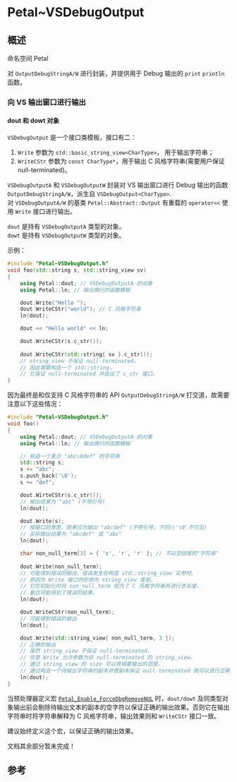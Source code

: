 # Petal~VSDebugOutput

## 概述

命名空间 Petal  

对 `OutputDebugStringA/W` 进行封装，并提供用于 Debug 输出的 `print` `println` 函数。  

### 向 VS 输出窗口进行输出

#### dout 和 dowt 对象

`VSDebugOutput` 是一个接口类模板，接口有二：  

1. `Write` 参数为 `std::basic_string_view<CharType>`， 用于输出字符串；  
2. `WriteCStr` 参数为 `const CharType*`，用于输出 C 风格字符串(需要用户保证 null-terminated)。  

`VSDebugOutputA` 和 `VSDebugOutputW` 封装对 VS 输出窗口进行 Debug 输出的函数 `OutputDebugStringA/W`，派生自 `VSDebugOutput<CharType>`.  
对 `VSDebugOutputA/W` 的基类 `Petal::Abstract::Output` 有重载的 `operator<<` 使用 `Write` 接口进行输出。  

`dout` 是持有 `VSDebugOutputA` 类型的对象。  
`dowt` 是持有 `VSDebugOutputW` 类型的对象。  

示例：  

```C++
#include "Petal~VSDebugOutput.h"
void foo(std::string s, std::string_view sv)
{
    using Petal::dout; // VSDebugOutputA 的对象
    using Petal::ln; // 输出换行的函数模板

    dout.Write("Hello ");
    dout.WriteCStr("world"); // C 风格字符串
    ln(dout);

    dout << "Hello world" << ln;

    dout.WriteCStr(s.c_str());
    
    dout.WriteCStr(std::string{ sv }.c_str());
    // string_view 不保证 null-terminated，
    // 因此需要构造一个 std::string，
    // 它保证 null-terminated 并给出了 c_str 接口。
}
```

因为最终是和仅支持 C 风格字符串的 API `OutputDebugStringA/W` 打交道，故需要注意以下这些情况：  

```C++
#include "Petal~VSDebugOutput.h"
void foo()
{
    using Petal::dout; // VSDebugOutputA 的对象
    using Petal::ln; // 输出换行的函数模板

    // 构造一个表示 "abc\0def" 的字符串
    std::string s;
    s += "abc";
    s.push_back('\0');
    s += "def";

    dout.WirteCStr(s.c_str());
    // 输出结果为 "abc" (不带引号)
    ln(dout);

    dout.Write(s);
    // 按接口的意愿，效果应为输出 "abcdef" (不带引号，下同)('\0'不可见)
    // 实际输出结果为 "abcdef" 或 "abc"
    ln(dout);

    char non_null_term[3] = { 's', 'r', 'r' }; // 不以空结尾的"字符串"
    
    dout.Write(non_null_term);
    // 可能得到错误的输出，错误发生在构造 std::string_view 实参时。
    // 原因为 Write 接口的形参为 string_view 类型，
    // 它在初始化时将 non_null_term 视为了 C 风格字符串并进行求长度，
    // 最后可能得到了错误的结果。
    ln(dout);

    dout.WriteCStr(non_null_term);
    // 可能得到错误的输出
    ln(dout);

    dout.Write(std::string_view{ non_null_term, 3 });
    // 正确的输出
    // 虽然 string_view 不保证 null-terminated，
    // 但是 Write 允许参数为非 null-terminated 的 string_view，
    // 通过 string_view 的 size 可以获得要输出的范围，
    // 通过构造一个待输出字符串的副本并使副本保证 null-terminated 就可以进行正确的输出。
    ln(dout);
}
```

当预处理器定义宏 [`Petal_Enable_ForceDbgRemoveNUL`](./Preprocessor.md#Petal_Enable_ForceDbgRemoveNUL) 时，`dout/dowt` 及同类型对象输出前会剔除待输出文本的副本的空字符以保证正确的输出效果。否则它在输出字符串时将字符串解释为 C 风格字符串，输出效果则和 `WriteCStr` 接口一致。  

建议始终定义这个宏，以保证正确的输出效果。  

文档其余部分暂未完成！

## 参考
